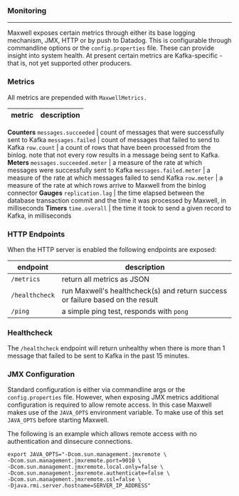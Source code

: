 ### Monitoring
***
Maxwell exposes certain metrics through either its base logging mechanism, JMX, HTTP or by push to Datadog. This is configurable through commandline options
or the `config.properties` file. These can provide insight into system health.
At present certain metrics are Kafka-specific - that is, not yet supported other producers.

### Metrics
All metrics are prepended with `MaxwellMetrics.`

metric                         | description
-------------------------------|-------------------------------------
**Counters**
`messages.succeeded`           | count of messages that were successfully sent to Kafka
`messages.failed`              | count of messages that failed to send to Kafka
`row.count`                    | a count of rows that have been processed from the binlog. note that not every row results in a message being sent to Kafka.
**Meters**
`messages.succeeded.meter`     | a measure of the rate at which messages were successfully sent to Kafka
`messages.failed.meter`        | a measure of the rate at which messages failed to send Kafka
`row.meter`                    | a measure of the rate at which rows arrive to Maxwell from the binlog connector
**Gauges**
`replication.lag`              | the time elapsed between the database transaction commit and the time it was processed by Maxwell, in milliseconds
**Timers**
`time.overall`                 | the time it took to send a given record to Kafka, in milliseconds

### HTTP Endpoints
When the HTTP server is enabled the following endpoints are exposed:

endpoint                       | description
-------------------------------|-------------
`/metrics`                     | return all metrics as JSON
`/healthcheck`                 | run Maxwell's healthcheck(s) and return success or failure based on the result
`/ping`                        | a simple ping test, responds with `pong`

### Healthcheck
The `/healthcheck` endpoint will return unhealthy when there is more than 1 message that failed to be sent to Kafka in the past 15 minutes.

### JMX Configuration
Standard configuration is either via commandline args or the `config.properties` file. However, when exposing JMX metrics
additional configuration is required to allow remote access. In this case Maxwell makes use of the `JAVA_OPTS` environment variable.
To make use of this set `JAVA_OPTS` before starting Maxwell.

The following is an example which allows remote access with no authentication and dinsecure connections.

```
export JAVA_OPTS="-Dcom.sun.management.jmxremote \
-Dcom.sun.management.jmxremote.port=9010 \
-Dcom.sun.management.jmxremote.local.only=false \
-Dcom.sun.management.jmxremote.authenticate=false \
-Dcom.sun.management.jmxremote.ssl=false \
-Djava.rmi.server.hostname=SERVER_IP_ADDRESS"
```



<script>
  jQuery(document).ready(function () {
    jQuery("table").addClass("table table-condensed table-bordered table-hover");
  });
</script>

